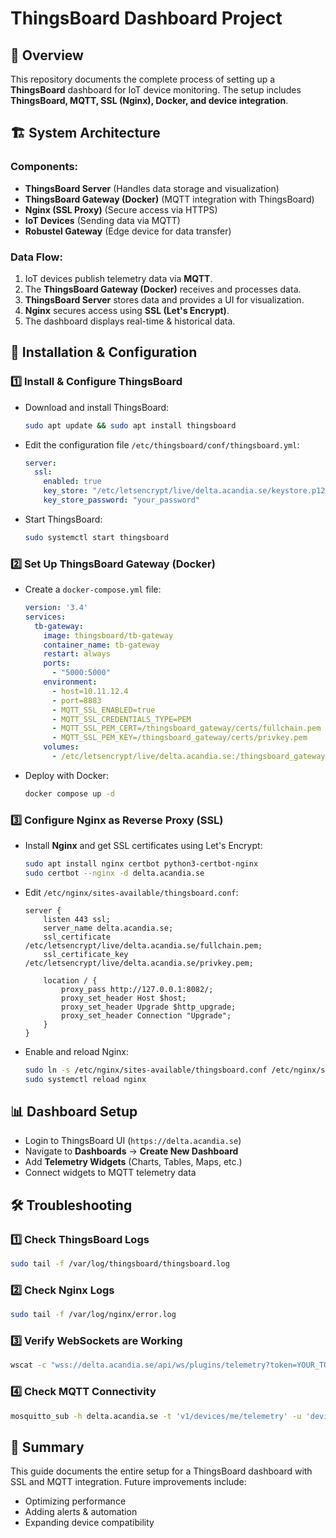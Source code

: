 # ThingsBoard Dashboard Project

## 📌 Overview
This repository documents the complete process of setting up a **ThingsBoard** dashboard for IoT device monitoring. The setup includes **ThingsBoard, MQTT, SSL (Nginx), Docker, and device integration**.

## 🏗️ System Architecture

### Components:
- **ThingsBoard Server** (Handles data storage and visualization)
- **ThingsBoard Gateway (Docker)** (MQTT integration with ThingsBoard)
- **Nginx (SSL Proxy)** (Secure access via HTTPS)
- **IoT Devices** (Sending data via MQTT)
- **Robustel Gateway** (Edge device for data transfer)

### Data Flow:
1. IoT devices publish telemetry data via **MQTT**.
2. The **ThingsBoard Gateway (Docker)** receives and processes data.
3. **ThingsBoard Server** stores data and provides a UI for visualization.
4. **Nginx** secures access using **SSL (Let's Encrypt)**.
5. The dashboard displays real-time & historical data.

## 🔧 Installation & Configuration

### 1️⃣ Install & Configure ThingsBoard
- Download and install ThingsBoard:
  ```bash
  sudo apt update && sudo apt install thingsboard
  ```
- Edit the configuration file `/etc/thingsboard/conf/thingsboard.yml`:
  ```yaml
  server:
    ssl:
      enabled: true
      key_store: "/etc/letsencrypt/live/delta.acandia.se/keystore.p12"
      key_store_password: "your_password"
  ```
- Start ThingsBoard:
  ```bash
  sudo systemctl start thingsboard
  ```

### 2️⃣ Set Up ThingsBoard Gateway (Docker)
- Create a `docker-compose.yml` file:
  ```yaml
  version: '3.4'
  services:
    tb-gateway:
      image: thingsboard/tb-gateway
      container_name: tb-gateway
      restart: always
      ports:
        - "5000:5000"
      environment:
        - host=10.11.12.4
        - port=8883
        - MQTT_SSL_ENABLED=true
        - MQTT_SSL_CREDENTIALS_TYPE=PEM
        - MQTT_SSL_PEM_CERT=/thingsboard_gateway/certs/fullchain.pem
        - MQTT_SSL_PEM_KEY=/thingsboard_gateway/certs/privkey.pem
      volumes:
        - /etc/letsencrypt/live/delta.acandia.se:/thingsboard_gateway/certs
  ```
- Deploy with Docker:
  ```bash
  docker compose up -d
  ```

### 3️⃣ Configure Nginx as Reverse Proxy (SSL)
- Install **Nginx** and get SSL certificates using Let's Encrypt:
  ```bash
  sudo apt install nginx certbot python3-certbot-nginx
  sudo certbot --nginx -d delta.acandia.se
  ```
- Edit `/etc/nginx/sites-available/thingsboard.conf`:
  ```nginx
  server {
      listen 443 ssl;
      server_name delta.acandia.se;
      ssl_certificate /etc/letsencrypt/live/delta.acandia.se/fullchain.pem;
      ssl_certificate_key /etc/letsencrypt/live/delta.acandia.se/privkey.pem;

      location / {
          proxy_pass http://127.0.0.1:8082/;
          proxy_set_header Host $host;
          proxy_set_header Upgrade $http_upgrade;
          proxy_set_header Connection "Upgrade";
      }
  }
  ```
- Enable and reload Nginx:
  ```bash
  sudo ln -s /etc/nginx/sites-available/thingsboard.conf /etc/nginx/sites-enabled/
  sudo systemctl reload nginx
  ```

## 📊 Dashboard Setup
- Login to ThingsBoard UI (`https://delta.acandia.se`)
- Navigate to **Dashboards** → **Create New Dashboard**
- Add **Telemetry Widgets** (Charts, Tables, Maps, etc.)
- Connect widgets to MQTT telemetry data

## 🛠️ Troubleshooting
### 1️⃣ Check ThingsBoard Logs
```bash
sudo tail -f /var/log/thingsboard/thingsboard.log
```

### 2️⃣ Check Nginx Logs
```bash
sudo tail -f /var/log/nginx/error.log
```

### 3️⃣ Verify WebSockets are Working
```bash
wscat -c "wss://delta.acandia.se/api/ws/plugins/telemetry?token=YOUR_TOKEN"
```

### 4️⃣ Check MQTT Connectivity
```bash
mosquitto_sub -h delta.acandia.se -t 'v1/devices/me/telemetry' -u 'device_token'
```

## 📌 Summary
This guide documents the entire setup for a ThingsBoard dashboard with SSL and MQTT integration. Future improvements include:
- Optimizing performance
- Adding alerts & automation
- Expanding device compatibility
